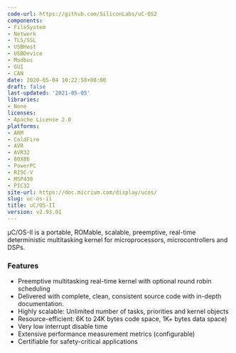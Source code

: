 ```yaml
---
code-url: https://github.com/SiliconLabs/uC-OS2
components:
- FileSystem
- Network
- TLS/SSL
- USBHost
- USBDevice
- Modbus
- GUI
- CAN
date: 2020-05-04 10:22:58+08:00
draft: false
last-updated: '2021-05-05'
libraries:
- None
licenses:
- Apache License 2.0
platforms:
- ARM
- ColdFire
- AVR
- AVR32
- 80X86
- PowerPC
- RISC-V
- MSP430
- PIC32
site-url: https://doc.micrium.com/display/ucos/
slug: uc-os-ii
title: uC/OS-II
version: v2.93.01
---
```


μC/OS-II is a portable, ROMable, scalable, preemptive, real-time deterministic multitasking kernel for microprocessors, microcontrollers and DSPs.


<!--more-->

### Features
- Preemptive multitasking real-time kernel with optional round robin scheduling
- Delivered with complete, clean, consistent source code with in-depth documentation.
- Highly scalable: Unlimited number of tasks, priorities and kernel objects
- Resource-efficient: 6K to 24K bytes code space, 1K+ bytes data space)
- Very low interrupt disable time
- Extensive performance measurement metrics (configurable)
- Certifiable for safety-critical applications